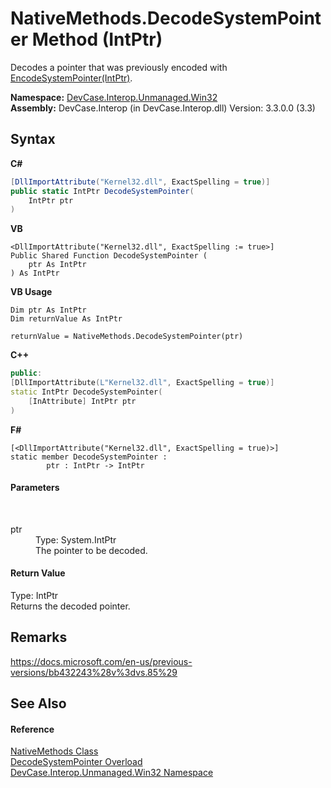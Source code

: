 # NativeMethods.DecodeSystemPointer Method (IntPtr)
 

Decodes a pointer that was previously encoded with <a href="M_DevCase_Interop_Unmanaged_Win32_NativeMethods_EncodeSystemPointer">EncodeSystemPointer(IntPtr)</a>.

**Namespace:**&nbsp;<a href="N_DevCase_Interop_Unmanaged_Win32">DevCase.Interop.Unmanaged.Win32</a><br />**Assembly:**&nbsp;DevCase.Interop (in DevCase.Interop.dll) Version: 3.3.0.0 (3.3)

## Syntax

**C#**<br />
``` C#
[DllImportAttribute("Kernel32.dll", ExactSpelling = true)]
public static IntPtr DecodeSystemPointer(
	IntPtr ptr
)
```

**VB**<br />
``` VB
<DllImportAttribute("Kernel32.dll", ExactSpelling := true>]
Public Shared Function DecodeSystemPointer ( 
	ptr As IntPtr
) As IntPtr
```

**VB Usage**<br />
``` VB Usage
Dim ptr As IntPtr
Dim returnValue As IntPtr

returnValue = NativeMethods.DecodeSystemPointer(ptr)
```

**C++**<br />
``` C++
public:
[DllImportAttribute(L"Kernel32.dll", ExactSpelling = true)]
static IntPtr DecodeSystemPointer(
	[InAttribute] IntPtr ptr
)
```

**F#**<br />
``` F#
[<DllImportAttribute("Kernel32.dll", ExactSpelling = true)>]
static member DecodeSystemPointer : 
        ptr : IntPtr -> IntPtr 

```


#### Parameters
&nbsp;<dl><dt>ptr</dt><dd>Type: System.IntPtr<br />The pointer to be decoded.</dd></dl>

#### Return Value
Type: IntPtr<br />Returns the decoded pointer.

## Remarks
<a href="https://docs.microsoft.com/en-us/previous-versions/bb432243%28v%3dvs.85%29" target="_blank">https://docs.microsoft.com/en-us/previous-versions/bb432243%28v%3dvs.85%29</a>

## See Also


#### Reference
<a href="T_DevCase_Interop_Unmanaged_Win32_NativeMethods">NativeMethods Class</a><br /><a href="Overload_DevCase_Interop_Unmanaged_Win32_NativeMethods_DecodeSystemPointer">DecodeSystemPointer Overload</a><br /><a href="N_DevCase_Interop_Unmanaged_Win32">DevCase.Interop.Unmanaged.Win32 Namespace</a><br />
